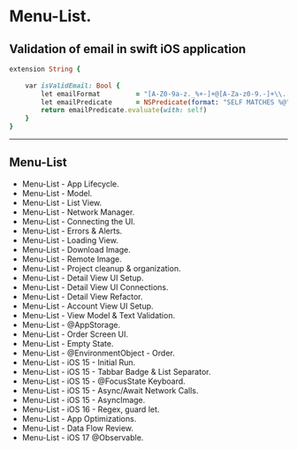 Menu-List.
==========

Validation of email in swift iOS application
----------
``````````ruby
extension String {
    
    var isValidEmail: Bool {
        let emailFormat         = "[A-Z0-9a-z._%+-]+@[A-Za-z0-9.-]+\\.[A-Za-z]{2,64}"
        let emailPredicate      = NSPredicate(format: "SELF MATCHES %@", emailFormat)
        return emailPredicate.evaluate(with: self)
    }
}

``````````

----------

Menu-List
----------
- Menu-List - App Lifecycle.
- Menu-List - Model.
- Menu-List - List View.
- Menu-List - Network Manager.
- Menu-List - Connecting the UI.
- Menu-List - Errors & Alerts.
- Menu-List - Loading View.
- Menu-List - Download Image.
- Menu-List - Remote Image.
- Menu-List - Project cleanup & organization.
- Menu-List - Detail View UI Setup.
- Menu-List - Detail View UI Connections.
- Menu-List - Detail View Refactor.
- Menu-List - Account View UI Setup.
- Menu-List - View Model & Text Validation.
- Menu-List - @AppStorage.
- Menu-List - Order Screen UI.
- Menu-List - Empty State.
- Menu-List - @EnvironmentObject - Order.
- Menu-List - iOS 15 - Initial Run.
- Menu-List - iOS 15 - Tabbar Badge & List Separator.
- Menu-List - iOS 15 - @FocusState Keyboard.
- Menu-List - iOS 15 - Async/Await Network Calls.
- Menu-List - iOS 15 - AsyncImage.
- Menu-List - iOS 16 - Regex, guard let.
- Menu-List - App Optimizations.
- Menu-List - Data Flow Review.
- Menu-List - iOS 17 @Observable.


  
